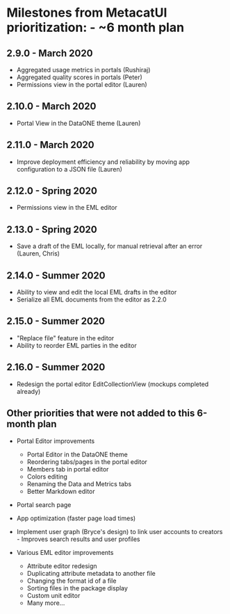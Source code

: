 # Milestones from MetacatUI prioritization: - ~6 month plan

## 2.9.0 - March 2020
- Aggregated usage metrics in portals (Rushiraj)
- Aggregated quality scores in portals (Peter)
- Permissions view in the portal editor (Lauren)

## 2.10.0 - March 2020
- Portal View in the DataONE theme (Lauren)

## 2.11.0 - March 2020
- Improve deployment efficiency and reliability by moving app configuration to a JSON file (Lauren)

## 2.12.0 - Spring 2020
- Permissions view in the EML editor

## 2.13.0 - Spring 2020
- Save a draft of the EML locally, for manual retrieval after an error (Lauren, Chris)

## 2.14.0 - Summer 2020
- Ability to view and edit the local EML drafts in the editor
- Serialize all EML documents from the editor as 2.2.0

## 2.15.0 - Summer 2020
- "Replace file" feature in the editor
- Ability to reorder EML parties in the editor

## 2.16.0 - Summer 2020
- Redesign the portal editor EditCollectionView (mockups completed already)


## Other priorities that were not added to this 6-month plan
- Portal Editor improvements
    - Portal Editor in the DataONE theme
    - Reordering tabs/pages in the portal editor
    - Members tab in portal editor
    - Colors editing
    - Renaming the Data and Metrics tabs
    - Better Markdown editor

- Portal search page
- App optimization (faster page load times)
- Implement user graph (Bryce's design) to link user accounts to creators - Improves search results and user profiles
- Various EML editor improvements
    - Attribute editor redesign
    - Duplicating attribute metadata to another file
    - Changing the format id of a file
    - Sorting files in the package display
    - Custom unit editor
    - Many more...
